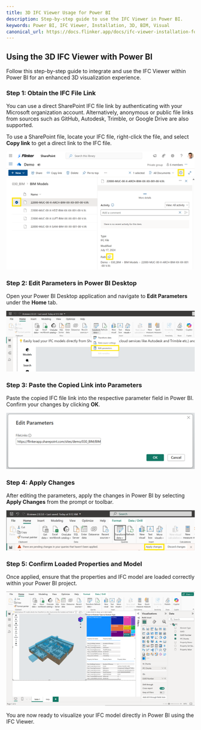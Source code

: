 ```yaml
---
title: 3D IFC Viewer Usage for Power BI
description: Step-by-step guide to use the IFC Viewer in Power BI.
keywords: Power BI, IFC Viewer, Installation, 3D, BIM, Visual
canonical_url: https://docs.flinker.app/docs/ifc-viewer-installation-for-power-bi.html
---
```


## Using the 3D IFC Viewer with Power BI

Follow this step-by-step guide to integrate and use the IFC Viewer within Power BI for an enhanced 3D visualization experience.

### Step 1: Obtain the IFC File Link

You can use a direct SharePoint IFC file link by authenticating with your Microsoft organization account. Alternatively, anonymous or public file links from sources such as GitHub, Autodesk, Trimble, or Google Drive are also supported.

To use a SharePoint file, locate your IFC file, right-click the file, and select **Copy link** to get a direct link to the IFC file.

![Copy Direct Link of SharePoint IFC File](/_media/copy-direct-link-of-sharepoint-ifc-file.png)

### Step 2: Edit Parameters in Power BI Desktop

Open your Power BI Desktop application and navigate to **Edit Parameters** under the **Home** tab.

![Power BI Desktop - Edit Parameters](/_media/power-bi-desktop-app-edit-parameters.png)

### Step 3: Paste the Copied Link into Parameters

Paste the copied IFC file link into the respective parameter field in Power BI. Confirm your changes by clicking **OK**.

![Edit Parameters and Paste File Link](/_media/power-bi-desktop-app-edit-parameters-and-paste-file-link.png)

### Step 4: Apply Changes

After editing the parameters, apply the changes in Power BI by selecting **Apply Changes** from the prompt or toolbar.

![Apply Changes in Power BI Desktop](/_media/power-bi-desktop-app-apply-changes.png)

### Step 5: Confirm Loaded Properties and Model

Once applied, ensure that the properties and IFC model are loaded correctly within your Power BI project.

![Loaded Properties and IFC Model](/_media/power-bi-desktop-app-loaded-properties-and-model.png)

You are now ready to visualize your IFC model directly in Power BI using the IFC Viewer.
